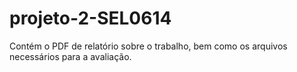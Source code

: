 # projeto-2-SEL0614
Contém o PDF de relatório sobre o trabalho, bem como os arquivos necessários para a avaliação.

